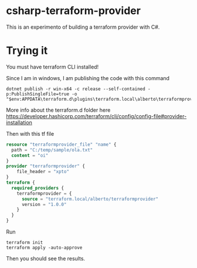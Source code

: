 # csharp-terraform-provider

This is an experimento of building a terraform provider with C#.

# Trying it

You must have terraform CLI installed!

Since I am in windows, I am publishing the code with this command
```
dotnet publish -r win-x64 -c release --self-contained -p:PublishSingleFile=true -o "$env:APPDATA\terraform.d\plugins\terraform.local\alberto\terraformprovider\1.0.0\windows_amd64"
```
More info about the terraform.d folder here https://developer.hashicorp.com/terraform/cli/config/config-file#provider-installation

Then with this tf file

```tf
resource "terraformprovider_file" "name" {
  path = "C:/temp/sample/ola.txt"
  content = "oi"
}
provider "terraformprovider" {
    file_header = "xpto"
}
terraform {
  required_providers {
    terraformprovider = {
      source = "terraform.local/alberto/terraformprovider"
      version = "1.0.0"
    }
  }
}
```

Run 
```
terraform init
terraform apply -auto-approve
```

Then you should see the results.
